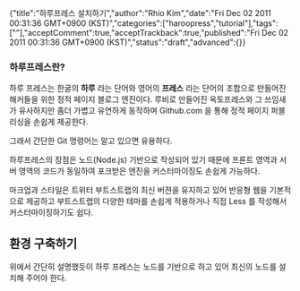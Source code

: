 {"title":"하루프레스 설치하기","author":"Rhio Kim","date":"Fri Dec 02 2011 00:31:36 GMT+0900 (KST)","categories":["haroopress","tutorial"],"tags":[""],"acceptComment":true,"acceptTrackback":true,"published":"Fri Dec 02 2011 00:31:36 GMT+0900 (KST)","status":"draft","advanced":{}}

### 하루프레스란?
하루 프레스는 한굴의 **하루** 라는 단어와 영어의 **프레스** 라는 단어의 조합으로 만들어진 해커들을 위한 정적 페이지 블로그 엔진이다.  루비로 만들어진 옥토프레스와 그 쓰임새가 유사하지만 좀더 가볍고 유연하게 동작하며 Github.com 을 통해 정적 페이지 퍼블리싱을 손쉽게 제공한다.

그래서 간단한 Git 명령어는 알고 있으면 유용하다.

하루프레스의 장점은 노드(Node.js) 기반으로 작성되어 있기 때문에 프론트 영역과 서버 영역의 코드가 동일하여 포크받은 엔진을 커스터마이징도 손쉽게 가능하다.

마크업과 스타일은 트위터 부트스트랩의 최신 버젼을 유지하고 있어 반응형 웹을 기본적으로 제공하고 부트스트랩의 다양한 테마를 손쉽게 적용하거나 직접 Less 를 작성해서 커스터마이징하기도 쉽다.

## 환경 구축하기
위에서 간단히 설명했듯이 하루 프레스는 노드를 기반으로 하고 있어 최신의 노드를 설치해 주어야 한다.

